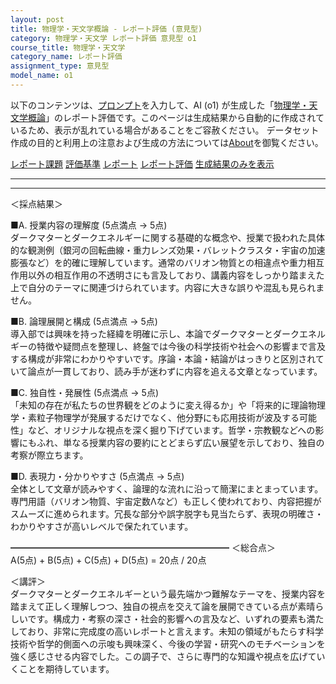 ```yaml
---
layout: post
title: 物理学・天文学概論 - レポート評価 (意見型)
category: 物理学・天文学 レポート評価 意見型 o1
course_title: 物理学・天文学
category_name: レポート評価
assignment_type: 意見型
model_name: o1
---
```


以下のコンテンツは、[プロンプト](https://github.com/takedatoshiyuki/synthetic_assignments/tree/main/generated/物理学・天文学/o1/prompt_レポート評価-意見型.md)を入力して、AI (o1) が生成した「[物理学・天文学概論](/contents/物理学・天文学/)」のレポート評価です。このページは生成結果から自動的に作成されているため、表示が乱れている場合があることをご容赦ください。
データセット作成の目的と利用上の注意および生成の方法については[About](/About)を御覧ください。

[レポート課題](../レポート課題-意見型)
[評価基準](../評価基準-意見型)
[レポート](../レポート-意見型)
[レポート評価](../レポート評価-意見型)
[生成結果のみを表示](https://github.com/takedatoshiyuki/synthetic_assignments/tree/main/generated/物理学・天文学/o1/レポート評価-意見型.md)
  

***
***
  
＜採点結果＞

■A. 授業内容の理解度 (5点満点 → 5点)  
ダークマターとダークエネルギーに関する基礎的な概念や、授業で扱われた具体的な観測例（銀河の回転曲線・重力レンズ効果・バレットクラスタ・宇宙の加速膨張など）を的確に理解しています。通常のバリオン物質との相違点や重力相互作用以外の相互作用の不透明さにも言及しており、講義内容をしっかり踏まえた上で自分のテーマに関連づけられています。内容に大きな誤りや混乱も見られません。  

■B. 論理展開と構成 (5点満点 → 5点)  
導入部では興味を持った経緯を明確に示し、本論でダークマターとダークエネルギーの特徴や疑問点を整理し、終盤では今後の科学技術や社会への影響まで言及する構成が非常にわかりやすいです。序論・本論・結論がはっきりと区別されていて論点が一貫しており、読み手が迷わずに内容を追える文章となっています。  

■C. 独自性・発展性 (5点満点 → 5点)  
「未知の存在が私たちの世界観をどのように変え得るか」や「将来的に理論物理学・素粒子物理学が発展するだけでなく、他分野にも応用技術が波及する可能性」など、オリジナルな視点を深く掘り下げています。哲学・宗教観などへの影響にもふれ、単なる授業内容の要約にとどまらず広い展望を示しており、独自の考察が際立ちます。  

■D. 表現力・分かりやすさ (5点満点 → 5点)  
全体として文章が読みやすく、論理的な流れに沿って簡潔にまとまっています。専門用語（バリオン物質、宇宙定数Λなど）も正しく使われており、内容把握がスムーズに進められます。冗長な部分や誤字脱字も見当たらず、表現の明確さ・わかりやすさが高いレベルで保たれています。  

━━━━━━━━━━━━━━━━━━━━━━━━━
＜総合点＞  
A(5点) + B(5点) + C(5点) + D(5点) = 20点 / 20点

＜講評＞  
ダークマターとダークエネルギーという最先端かつ難解なテーマを、授業内容を踏まえて正しく理解しつつ、独自の視点を交えて論を展開できている点が素晴らしいです。構成力・考察の深さ・社会的影響への言及など、いずれの要素も満たしており、非常に完成度の高いレポートと言えます。未知の領域がもたらす科学技術や哲学的側面への示唆も興味深く、今後の学習・研究へのモチベーションを強く感じさせる内容でした。この調子で、さらに専門的な知識や視点を広げていくことを期待しています。
